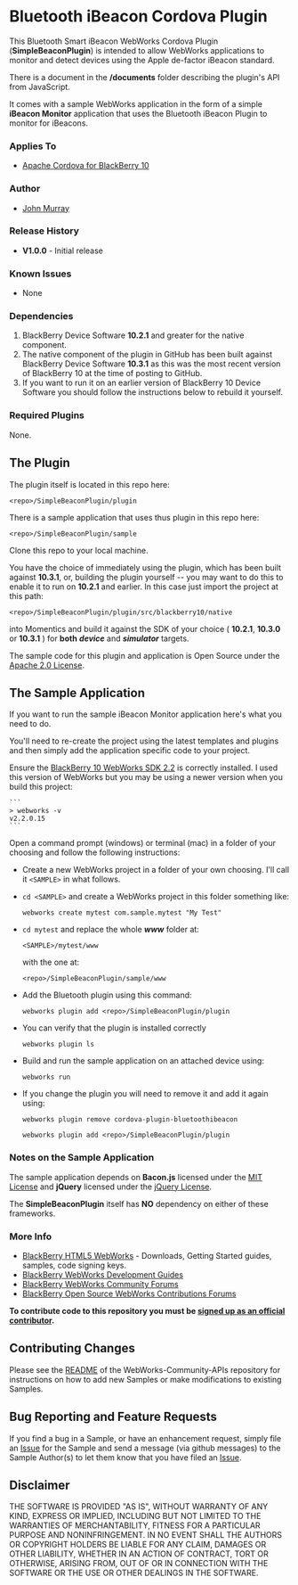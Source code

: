 # Bluetooth iBeacon Cordova Plugin #

This Bluetooth Smart iBeacon WebWorks Cordova Plugin (**SimpleBeaconPlugin**) is intended to allow  WebWorks applications to monitor and detect devices using the Apple de-factor iBeacon standard.

There is a document in the **/documents** folder describing the plugin's API from JavaScript.

It comes with a sample WebWorks application in the form of a simple **iBeacon Monitor** application that uses the Bluetooth iBeacon Plugin to monitor for iBeacons.

### Applies To

* [Apache Cordova for BlackBerry 10](https://github.com/blackberry/cordova-blackberry/tree/master/blackberry10)

### Author

* [John Murray](https://github.com/jcmurray)

### Release History

* **V1.0.0** - Initial release

### Known Issues

* None

### Dependencies

1. BlackBerry Device Software **10.2.1** and greater for the native component.
2. The native component of the plugin in GitHub has been built against BlackBerry Device Software **10.3.1** as this was the most recent version of BlackBerry 10 at the time of posting to GitHub.
3. If you want to run it on an earlier version of BlackBerry 10 Device Software you should follow the instructions below to rebuild it yourself.

### Required Plugins

None.

## The Plugin ##

The plugin itself is located in this repo here:

	<repo>/SimpleBeaconPlugin/plugin

There is a sample application that uses thus plugin in this repo here:

	<repo>/SimpleBeaconPlugin/sample

Clone this repo to your local machine.

You have the choice of immediately using the plugin, which has been built against **10.3.1**, or, building the plugin yourself -- you may want to do this to enable it to run on **10.2.1** and earlier. In this case just import the project at this path:

	<repo>/SimpleBeaconPlugin/plugin/src/blackberry10/native

into Momentics and build it against the SDK of your choice ( **10.2.1**, **10.3.0** or **10.3.1** ) for **both** ***device*** and ***simulator*** targets.

The sample code for this plugin and application is Open Source under 
the [Apache 2.0 License](http://www.apache.org/licenses/LICENSE-2.0.html).

## The Sample Application ##

If you want to run the sample iBeacon Monitor application here's what you need to do.

You'll need to re-create the project using the latest templates and plugins and then simply add the application specific code to your project. 

Ensure the [BlackBerry 10 WebWorks SDK 2.2](https://developer.blackberry.com/html5/download/sdk) is correctly installed. I used this version of WebWorks but you may be using a newer version when you build this project: 

	```
	> webworks -v
	v2.2.0.15
	```

Open a command prompt (windows) or terminal (mac) in a folder of your choosing and follow the following instructions:

- Create a new WebWorks project in a folder of your own choosing. I'll call it `<SAMPLE>` in what follows.
- `cd <SAMPLE>` and create a WebWorks project in this folder something like:

	```
	webworks create mytest com.sample.mytest "My Test"
	```

- `cd mytest` and replace the whole ***www*** folder at:

	```
	<SAMPLE>/mytest/www
	```
	
	with the one at:

	```
	<repo>/SimpleBeaconPlugin/sample/www
	```

- Add the Bluetooth plugin using this command: 

	```
	webworks plugin add <repo>/SimpleBeaconPlugin/plugin
	```	

- You can verify that the plugin is installed correctly

	```
	webworks plugin ls
	``` 

- Build and run the sample application on an attached device using:

	```
	webworks run
	```

- If you change the plugin you will need to remove it and add it again using:

	```
	webworks plugin remove cordova-plugin-bluetoothibeacon
	```
	```
	webworks plugin add <repo>/SimpleBeaconPlugin/plugin
	```	

### Notes on the Sample Application

The sample application depends on **Bacon.js** licensed under the [MIT License](http://opensource.org/licenses/MIT) and **jQuery** licensed under the [jQuery License](https://github.com/jquery/jquery/blob/master/LICENSE.txt).

The **SimpleBeaconPlugin** itself has **NO** dependency on either of these frameworks.

### More Info

* [BlackBerry HTML5 WebWorks](https://bdsc.webapps.blackberry.com/html5/) - Downloads, Getting Started guides, samples, code signing keys.
* [BlackBerry WebWorks Development Guides](https://bdsc.webapps.blackberry.com/html5/documentation)
* [BlackBerry WebWorks Community Forums](http://supportforums.blackberry.com/t5/Web-and-WebWorks-Development/bd-p/browser_dev)
* [BlackBerry Open Source WebWorks Contributions Forums](http://supportforums.blackberry.com/t5/BlackBerry-WebWorks/bd-p/ww_con)
 
**To contribute code to this repository you must be [signed up as an 
official contributor](http://blackberry.github.com/howToContribute.html).**

## Contributing Changes

Please see the [README](https://github.com/blackberry/WebWorks-Community-APIs/blob/master/README.md) of the WebWorks-Community-APIs repository for instructions on how to add new Samples or make modifications to existing Samples.

## Bug Reporting and Feature Requests

If you find a bug in a Sample, or have an enhancement request, simply file an [Issue](https://github.com/blackberry/WebWorks-Community-APIs/issues) for the Sample and send a message (via github messages) to the Sample Author(s) to let them know that you have filed an [Issue](https://github.com/blackberry/WebWorks-Community-APIs/issues).


## Disclaimer

THE SOFTWARE IS PROVIDED "AS IS", WITHOUT WARRANTY OF ANY KIND, EXPRESS OR IMPLIED, INCLUDING BUT NOT LIMITED TO THE WARRANTIES OF MERCHANTABILITY, FITNESS FOR A PARTICULAR PURPOSE AND NONINFRINGEMENT. IN NO EVENT SHALL THE AUTHORS OR COPYRIGHT HOLDERS BE LIABLE FOR ANY CLAIM, DAMAGES OR OTHER LIABILITY, WHETHER IN AN ACTION OF CONTRACT, TORT OR OTHERWISE, ARISING FROM, OUT OF OR IN CONNECTION WITH THE SOFTWARE OR THE USE OR OTHER DEALINGS IN THE SOFTWARE.